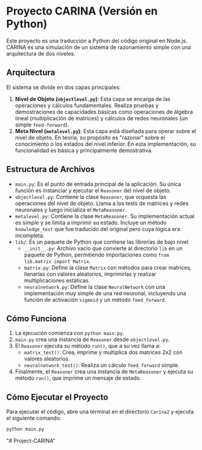 # Proyecto CARINA (Versión en Python)

Este proyecto es una traducción a Python del código original en Node.js. CARINA es una simulación de un sistema de razonamiento simple con una arquitectura de dos niveles.

## Arquitectura

El sistema se divide en dos capas principales:

1.  **Nivel de Objeto (`objectlevel.py`)**: Esta capa se encarga de las operaciones y cálculos fundamentales. Realiza pruebas y demostraciones de capacidades básicas como operaciones de álgebra lineal (multiplicación de matrices) y cálculos de redes neuronales (un simple `feed-forward`).
2.  **Meta Nivel (`metalevel.py`)**: Esta capa está diseñada para operar sobre el nivel de objeto. En teoría, su propósito es "razonar" sobre el conocimiento o los estados del nivel inferior. En esta implementación, su funcionalidad es básica y principalmente demostrativa.

## Estructura de Archivos

*   `main.py`: Es el punto de entrada principal de la aplicación. Su única función es instanciar y ejecutar el `Reasoner` del nivel de objeto.
*   `objectlevel.py`: Contiene la clase `Reasoner`, que orquesta las operaciones del nivel de objeto. Llama a los tests de matrices y redes neuronales y luego inicializa el `MetaReasoner`.
*   `metalevel.py`: Contiene la clase `MetaReasoner`. Su implementación actual es simple y se limita a imprimir su estado. Incluye un método `knowledge_test` que fue traducido del original pero cuya lógica era incompleta.
*   `lib/`: Es un paquete de Python que contiene las librerías de bajo nivel.
    *   `__init__.py`: Archivo vacío que convierte al directorio `lib` en un paquete de Python, permitiendo importaciones como `from lib.matrix import Matrix`.
    *   `matrix.py`: Define la clase `Matrix` con métodos para crear matrices, llenarlas con valores aleatorios, imprimirlas y realizar multiplicaciones estáticas.
    *   `neuralnetwork.py`: Define la clase `NeuralNetwork` con una implementación muy simple de una red neuronal, incluyendo una función de activación `sigmoid` y un método `feed_forward`.

## Cómo Funciona

1.  La ejecución comienza con `python main.py`.
2.  `main.py` crea una instancia de `Reasoner` desde `objectlevel.py`.
3.  El `Reasoner` ejecuta su método `run()`, que a su vez llama a:
    *   `matrix_test()`: Crea, imprime y multiplica dos matrices 2x2 con valores aleatorios.
    *   `neuralnetwork_test()`: Realiza un cálculo `feed_forward` simple.
4.  Finalmente, el `Reasoner` crea una instancia de `MetaReasoner` y ejecuta su método `run()`, que imprime un mensaje de estado.

## Cómo Ejecutar el Proyecto

Para ejecutar el código, abre una terminal en el directorio `Carina2` y ejecuta el siguiente comando:

```bash
python main.py
```
"# Project-CARINA" 
